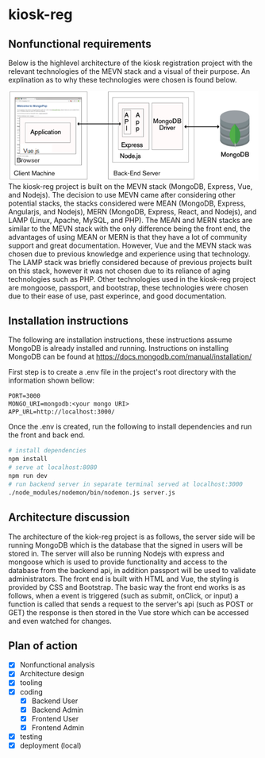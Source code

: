 # kiosk-reg

## Nonfunctional requirements
Below is the highlevel architecture of the kiosk registration project with the relevant technologies of the MEVN stack and a visual of their purpose. An explination as to why these technologies were chosen is found below.

![Alt text](./images/highlevel_arch.PNG)
The kiosk-reg project is built on the MEVN stack (MongoDB, Express, Vue, and Nodejs). The decision to use MEVN came after considering other potential stacks, the stacks considered were MEAN (MongoDB, Express, Angularjs, and Nodejs), MERN (MongoDB, Express, React, and Nodejs), and LAMP (Linux, Apache, MySQL, and PHP). The MEAN and MERN stacks are similar to the MEVN stack with the only difference being the front end, the advantages of using MEAN or MERN is that they have a lot of community support and great documentation. However, Vue and the MEVN stack was chosen due to previous knowledge and experience using that technology. The LAMP stack was briefly considered because of previous projects built on this stack, however it was not chosen due to its reliance of aging technologies such as PHP. Other technologies used in the kiosk-reg project are mongoose, passport, and bootstrap, these technologies were chosen due to their ease of use, past experince, and good documentation.

## Installation instructions
The following are installation instructions, these instructions assume MongoDB is already installed and running.
Instructions on installing MongoDB can be found at https://docs.mongodb.com/manual/installation/

First step is to create a .env file in the project's root directory with the information shown bellow:
```
PORT=3000
MONGO_URI=mongodb:<your mongo URI> 
APP_URL=http://localhost:3000/

```
Once the .env is created, run the following to install dependencies and run the front and back end.
``` bash
# install dependencies
npm install
# serve at localhost:8080
npm run dev
# run backend server in separate terminal served at localhost:3000
./node_modules/nodemon/bin/nodemon.js server.js
```
## Architecture discussion 
The architecture of the kiok-reg project is as follows, the server side will be running MongoDB which is the database that the signed in users will be stored in. The server will also be running Nodejs with express and mongoose which is used to provide functionality and access to the database from the backend api, in addition passport will be used to validate administrators. The front end is built with HTML and Vue, the styling is provided by CSS and Bootstrap. The basic way the front end works is as follows, when a event is triggered (such as submit, onClick, or input) a function is called that sends a request to the server's api (such as POST or GET) the response is then stored in the Vue store which can be accessed and even watched for changes.   

## Plan of action
- [x] Nonfunctional analysis
- [x] Architecture design
- [x] tooling
- [x] coding
    - [x] Backend User
    - [x] Backend Admin
    - [x] Frontend User
    - [x] Frontend Admin
- [x] testing
- [x] deployment (local)
